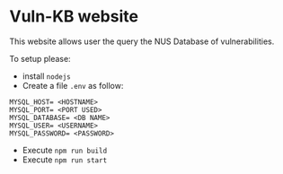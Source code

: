 # Vuln-KB website

This website allows user the query the NUS Database of vulnerabilities.

To setup please:
 - install `nodejs` 
 - Create a file `.env` as follow:

```
MYSQL_HOST= <HOSTNAME>
MYSQL_PORT= <PORT USED>
MYSQL_DATABASE= <DB NAME>
MYSQL_USER= <USERNAME>
MYSQL_PASSWORD= <PASSWORD>
```

 - Execute `npm run build`
 - Execute `npm run start`